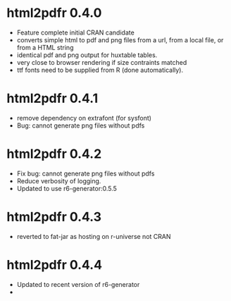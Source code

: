 # html2pdfr 0.4.0

* Feature complete initial CRAN candidate
* converts simple html to pdf and png files from a url, from a local file, or from a HTML string
* identical pdf and png output for huxtable tables. 
* very close to browser rendering if size contraints matched
* ttf fonts need to be supplied from R (done automatically).

# html2pdfr 0.4.1

* remove dependency on extrafont (for sysfont)
* Bug: cannot generate png files without pdfs

# html2pdfr 0.4.2

* Fix bug: cannot generate png files without pdfs
* Reduce verbosity of logging.
* Updated to use r6-generator:0.5.5 

# html2pdfr 0.4.3

* reverted to fat-jar as hosting on r-universe not CRAN

# html2pdfr 0.4.4

* Updated to recent version of r6-generator
* 